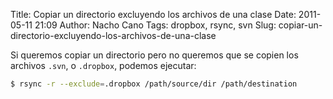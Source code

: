 Title: Copiar un directorio excluyendo los archivos de una clase
Date: 2011-05-11 21:09
Author: Nacho Cano
Tags: dropbox, rsync, svn
Slug: copiar-un-directorio-excluyendo-los-archivos-de-una-clase

Si queremos copiar un directorio pero no queremos que se copien los
archivos `.svn`, o `.dropbox`, podemos ejecutar:

```bash
$ rsync -r --exclude=.dropbox /path/source/dir /path/destination
```
